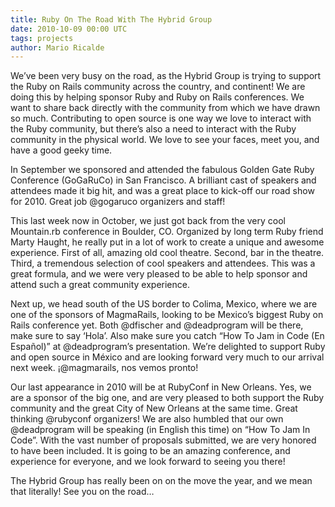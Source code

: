 ```yaml
---
title: Ruby On The Road With The Hybrid Group
date: 2010-10-09 00:00 UTC
tags: projects
author: Mario Ricalde
---
```


We’ve been very busy on the road, as the Hybrid Group is trying to support the Ruby on Rails community across the country, and continent! We are doing this by helping sponsor Ruby and Ruby on Rails conferences. We want to share back directly with the community from which we have drawn so much. Contributing to open source is one way we love to interact with the Ruby community, but there’s also a need to interact with the Ruby community in the physical world. We love to see your faces, meet you, and have a good geeky time.

In September we sponsored and attended the fabulous Golden Gate Ruby Conference (GoGaRuCo) in San Francisco. A brilliant cast of speakers and attendees made it big hit, and was a great place to kick-off our road show for 2010. Great job @gogaruco organizers and staff!

This last week now in October, we just got back from the very cool Mountain.rb conference in Boulder, CO. Organized by long term Ruby friend Marty Haught, he really put in a lot of work to create a unique and awesome experience. First of all, amazing old cool theatre. Second, bar in the theatre. Third, a tremendous selection of cool speakers and attendees. This was a great formula, and we were very pleased to be able to help sponsor and attend such a great community experience.

Next up, we head south of the US border to Colima, Mexico, where we are one of the sponsors of MagmaRails, looking to be Mexico’s biggest Ruby on Rails conference yet. Both @dfischer and @deadprogram will be there, make sure to say ‘Hola’. Also make sure you catch “How To Jam in Code (En Español)” at @deadprogram’s presentation. We’re delighted to support Ruby and open source in México and are looking forward very much to our arrival next week. ¡@magmarails, nos vemos pronto!

Our last appearance in 2010 will be at RubyConf in New Orleans. Yes, we are a sponsor of the big one, and are very pleased to both support the Ruby community and the great City of New Orleans at the same time. Great thinking @rubyconf organizers! We are also humbled that our own @deadprogram will be speaking (in English this time) on “How To Jam In Code”. With the vast number of proposals submitted, we are very honored to have been included. It is going to be an amazing conference, and experience for everyone, and we look forward to seeing you there!

The Hybrid Group has really been on on the move the year, and we mean that literally! See you on the road…